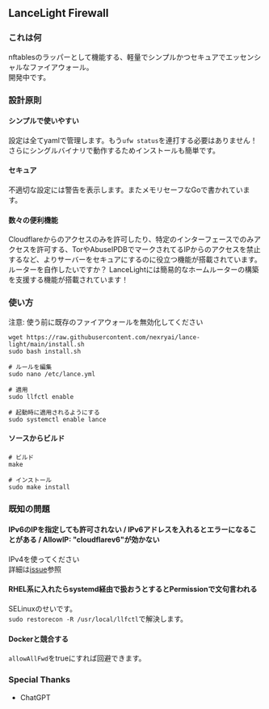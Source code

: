 ## LanceLight Firewall

### これは何
nftablesのラッパーとして機能する、軽量でシンプルかつセキュアでエッセンシャルなファイアウォール。  
開発中です。


### 設計原則

#### シンプルで使いやすい
設定は全てyamlで管理します。もう`ufw status`を連打する必要はありません！  
さらにシングルバイナリで動作するためインストールも簡単です。

#### セキュア
不適切な設定には警告を表示します。またメモリセーフなGoで書かれています。

#### 数々の便利機能
Cloudflareからのアクセスのみを許可したり、特定のインターフェースでのみアクセスを許可する、TorやAbuseIPDBでマークされてるIPからのアクセスを禁止するなど、よりサーバーをセキュアにするのに役立つ機能が搭載されています。  
ルーターを自作したいですか？ LanceLightには簡易的なホームルーターの構築を支援する機能が搭載されています！  


### 使い方
注意: 使う前に既存のファイアウォールを無効化してください

```
wget https://raw.githubusercontent.com/nexryai/lance-light/main/install.sh
sudo bash install.sh

# ルールを編集
sudo nano /etc/lance.yml

# 適用
sudo llfctl enable

# 起動時に適用されるようにする
sudo systemctl enable lance
```
#### ソースからビルド
```
# ビルド
make

# インストール
sudo make install
```

### 既知の問題
#### IPv6のIPを指定しても許可されない / IPv6アドレスを入れるとエラーになることがある / AllowIP: "cloudflarev6"が効かない
IPv4を使ってください  
詳細は[issue](https://github.com/nexryai/lance-light/issues/14)参照

#### RHEL系に入れたらsystemd経由で扱おうとするとPermissionで文句言われる
SELinuxのせいです。  
`sudo restorecon -R /usr/local/llfctl`で解決します。

#### Dockerと競合する
`allowAllFwd`をtrueにすれば回避できます。

### Special Thanks
 - ChatGPT
